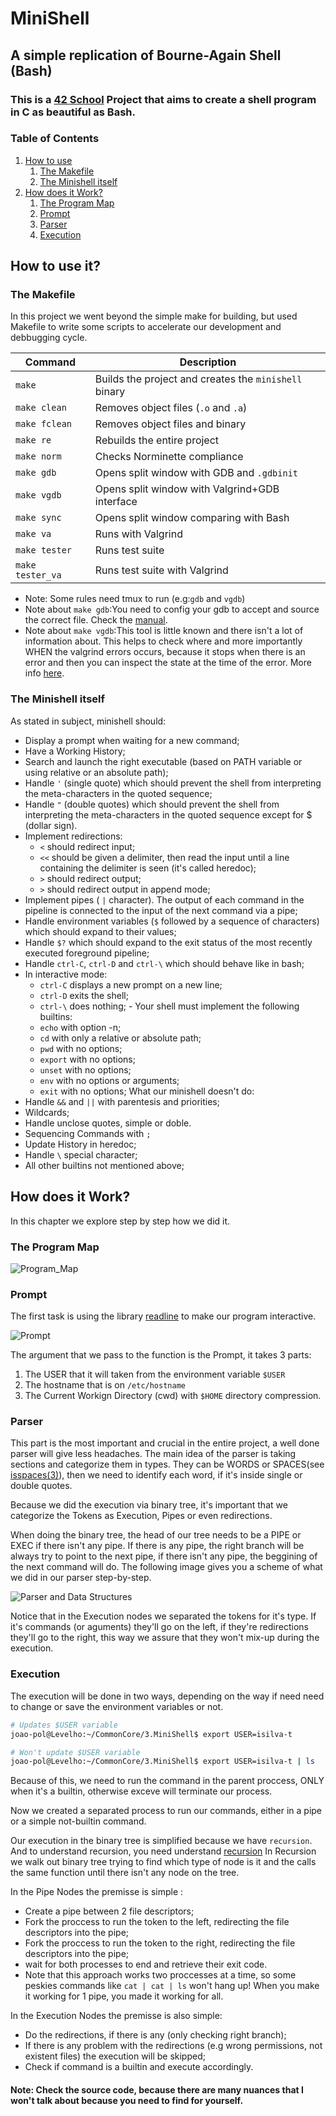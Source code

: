 # MiniShell
## A simple replication of Bourne-Again Shell (Bash)

### This is a [42 School]() Project that aims to create a shell program in C as beautiful as Bash.

### Table of Contents

   1. [How to use](#How-to-use-it?)
      1. [The Makefile](#The-Makefile)
      2. [The Minishell itself](#The-Minishell-itself)
   2. [How does it Work?](#How-does-it-Work?)
      1. [The Program Map](#The-Program-Map)
      2. [Prompt](#Prompt)
      3. [Parser](#Parser)
      4. [Execution](#Execution)


## How to use it?

### The Makefile

In this project we went beyond the simple make for building, but used Makefile to write some scripts to accelerate our development and debbugging cycle.

| Command | Description |
|---------|-------------|
| `make` | Builds the project and creates the `minishell` binary |
| `make clean` | Removes object files (`.o` and `.a`) |
| `make fclean` | Removes object files and binary |
| `make re` | Rebuilds the entire project |
| `make norm` | Checks Norminette compliance |
| `make gdb` | Opens split window with GDB and `.gdbinit` |
| `make vgdb` | Opens split window with Valgrind+GDB interface |
| `make sync` | Opens split window comparing with Bash |
| `make va` | Runs with Valgrind |
| `make tester` | Runs test suite |
| `make tester_va` | Runs test suite with Valgrind |

 * Note: Some rules need tmux to run (e.g:`gdb` and `vgdb`)
 * Note about `make gdb`:You need to config your gdb to accept and source the correct file. Check the [manual](https://man7.org/linux/man-pages/man5/gdbinit.5.html).
 * Note about `make vgdb`:This tool is little known and there isn't a lot of information about. This helps to check where and more importantly WHEN the valgrind errors occurs, because it stops when there is an error and then you can inspect the state at the time of the error. More info [here](https://developers.redhat.com/articles/2021/11/01/debug-memory-errors-valgrind-and-gdb#using_valgrind_and_gdb_together).

### The Minishell itself

As stated in subject, minishell should:
   - Display a prompt when waiting for a new command;
   - Have a Working History;
   - Search and launch the right executable (based on PATH variable or using relative or an absolute path);
   - Handle `'` (single quote) which should prevent the shell from interpreting the meta-characters in the quoted sequence;
   - Handle `"` (double quotes) which should prevent the shell from interpreting the meta-characters in the quoted sequence except for $ (dollar sign).
   - Implement redirections:
      - `<` should redirect input;
      - `<<` should be given a delimiter, then read the input until a line containing the delimiter is seen (it's called heredoc);
      - `>` should redirect output;
      - `>` should redirect output in append mode;
   - Implement pipes ( `|` character). The output of each command in the pipeline is connected to the input of the next command via a pipe;
   - Handle environment variables (`$` followed by a sequence of characters) which should expand to their values;
   - Handle `$?` which should expand to the exit status of the most recently executed foreground pipeline;
   - Handle `ctrl-C`, `ctrl-D` and `ctrl-\` which should behave like in bash;
   - In interactive mode:
      - `ctrl-C` displays a new prompt on a new line;
      - `ctrl-D` exits the shell;
      - `ctrl-\` does nothing;
    - Your shell must implement the following builtins:
      - `echo` with option -n;
      - `cd` with only a relative or absolute path;
      - `pwd` with no options;
      - `export` with no options;
      - `unset` with no options;
      - `env` with no options or arguments;
      - `exit` with no options;
What our minishell doesn't do:
   - Handle `&&` and `||` with parentesis and priorities;
   - Wildcards;
   - Handle unclose quotes, simple or doble.
   - Sequencing Commands with `;`
   - Update History in heredoc;
   - Handle `\` special character;
   - All other builtins not mentioned above;

## How does it Work?

In this chapter we explore step by step how we did it.

### The Program Map

![Program_Map](assets/Program_Map.png)

### Prompt
The first task is using the library [readline](https://www.man7.org/linux/man-pages/man3/readline.3.html) to make our program interactive.

![Prompt](assets/Prompt.png)

The argument that we pass to the function is the Prompt, it takes 3 parts:
   1. The USER that it will taken from the environment variable `$USER`
   2. The hostname that is on `/etc/hostname`
   3. The Current Workign Directory (cwd) with `$HOME` directory compression.

### Parser

This part is the most important and crucial in the entire project, a well done parser will give less headaches.
The main idea of the parser is taking sections and categorize them in types. They can be WORDS or SPACES(see [isspaces(3)](https://man.openbsd.org/isspace.3)), then we need to identify each word, if it's inside single or double quotes.

Because we did the execution via binary tree, it's important that we categorize the Tokens as Execution, Pipes or even redirections.

When doing the binary tree, the head of our tree needs to be a PIPE or EXEC if there isn't any pipe.
If there is any pipe, the right branch will be always try to point to the next pipe, if there isn't any pipe, the beggining of the next command will do.
The following image gives you a scheme of what we did in our parser step-by-step.

![Parser and Data Structures](assets/Parser_and_DataStructure.png)

Notice that in the Execution nodes we separated the tokens for it's type. If it's commands (or aguments) they'll go on the left, if they're redirections they'll go to the right, this way we assure that they won't mix-up during the execution.

### Execution
The execution will be done in two ways, depending on the way if need need to change or save the environment variables or not.

``` bash
# Updates $USER variable
joao-pol@Levelho:~/CommonCore/3.MiniShell$ export USER=isilva-t

# Won't update $USER variable
joao-pol@Levelho:~/CommonCore/3.MiniShell$ export USER=isilva-t | ls
```

Because of this, we need to run the command in the parent proccess, ONLY when it's a builtin, otherwise exceve will terminate our process.

Now we created a separated process to run our commands, either in a pipe or a simple not-builtin command.

Our execution in the binary tree is simplified because we have `recursion`. And to understand recursion, you need understand [recursion](https://www.youtube.com/watch?v=rf60MejMz3E)
In Recursion we walk out binary tree trying to find which type of node is it and the calls the same function until there isn't any node on the tree.

In the Pipe Nodes the premisse is simple :
   - Create a pipe between 2 file descriptors;
   - Fork the proccess to run the token to the left, redirecting the file descriptors into the pipe;
   - Fork the proccess to run the token to the right, redirecting the file descriptors into the pipe;
   - wait for both processes to end and retrieve their exit code.
   - Note that this approach works two proccesses at a time, so some peskies commands like `cat | cat | ls` won't hang up! When you make it working for 1 pipe, you made it working for all.

In the Execution Nodes the premisse is also simple:
   - Do the redirections, if there is any (only checking right branch);
   - If there is any problem with the redirections (e.g wrong permissions, not existent files) the execution will be skipped;
   - Check if command is a builtin and execute accordingly.

#### Note: Check the source code, because there are many nuances that I won't talk about because you need to find for yourself.







